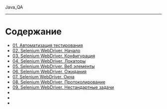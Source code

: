 Java_QA

***

# Содержание

* [01. Автоматизация тестирования](01.%20Автоматизация%20тестирования "01. Автоматизация тестирования")
* [02. Selenium WebDriver. Начало](02.%20Selenium%20WebDriver.%20Начало "02. Selenium WebDriver. Начало")
* [03. Selenium WebDriver. Конфигурация](03.%20Selenium%20WebDriver.%20Конфигурация "03. Selenium WebDriver. Конфигурация")
* [04. Selenium WebDriver. Локаторы](04.%20Selenium%20WebDriver.%20Локаторы "04. Selenium WebDriver. Локаторы")
* [05. Selenium WebDriver. Веб элементы](05.%20Selenium%20WebDriver.%20Веб%20элементы "05. Selenium WebDriver. Веб элементы")
* [06. Selenium WebDriver. Ожидания](06.%20Selenium%20WebDriver.%20Ожидания "06. Selenium WebDriver. Ожидания")
* [07. Selenium WebDriver. Окна](07.%20Selenium%20WebDriver.%20Окна "07. Selenium WebDriver. Окна")
* [08. Selenium WebDriver. Протоколирование](08.%20Selenium%20WebDriver.%20Протоколирование "08. Selenium WebDriver. Протоколирование")
* [09. Selenium WebDriver. Нестандартные задачи](09.%20Selenium%20WebDriver.%20Нестандартные%20задачи "09. Selenium WebDriver. Нестандартные задачи")
* []()
* []()
* []()

